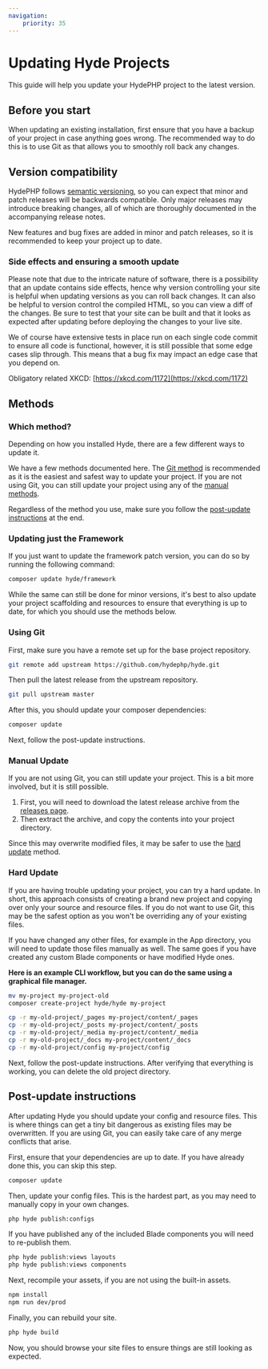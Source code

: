 ```yaml
---
navigation:
    priority: 35
---
```


# Updating Hyde Projects

This guide will help you update your HydePHP project to the latest version.


## Before you start

When updating an existing installation, first ensure that you have a backup of your project in case anything goes wrong.
The recommended way to do this is to use Git as that allows you to smoothly roll back any changes.


## Version compatibility

HydePHP follows [semantic versioning](https://semver.org/), so you can expect that minor and patch releases will be backwards compatible.
Only major releases may introduce breaking changes, all of which are thoroughly documented in the accompanying release notes.

New features and bug fixes are added in minor and patch releases, so it is recommended to keep your project up to date.

### Side effects and ensuring a smooth update

Please note that due to the intricate nature of software, there is a possibility that an update contains side effects,
hence why version controlling your site is helpful when updating versions as you can roll back changes. It can also
be helpful to version control the compiled HTML, so you can view a diff of the changes. Be sure to test that your site
can be built and that it looks as expected after updating before deploying the changes to your live site.

We of course have extensive tests in place run on each single code commit to ensure all code is functional, however,
it is still possible that some edge cases slip through. This means that a bug fix may impact an edge case that you depend on.

Obligatory related XKCD: [https://xkcd.com/1172](https://xkcd.com/1172)


## Methods

### Which method?

Depending on how you installed Hyde, there are a few different ways to update it.

We have a few methods documented here. The [Git method](#using-git) is recommended as it is the easiest and safest way to
update your project. If you are not using Git, you can still update your project using any of the [manual methods](#manual-update).

Regardless of the method you use, make sure you follow the [post-update instructions](#post-update-instructions) at the end.

### Updating just the Framework

If you just want to update the framework patch version, you can do so by running the following command:

```bash
composer update hyde/framework
```

While the same can still be done for minor versions, it's best to also update your project scaffolding and resources to
ensure that everything is up to date, for which you should use the methods below.

### Using Git

First, make sure you have a remote set up for the base project repository.

```bash
git remote add upstream https://github.com/hydephp/hyde.git
```

Then pull the latest release from the upstream repository.

```bash
git pull upstream master
```

After this, you should update your composer dependencies:

```bash
composer update
```

Next, follow the post-update instructions.

### Manual Update

If you are not using Git, you can still update your project. This is a bit more involved, but it is still possible.

1. First, you will need to download the latest release archive from the [releases page](https://github.com/hydephp/hyde/releases).
2. Then extract the archive, and copy the contents into your project directory.

Since this may overwrite modified files, it may be safer to use the [hard update](#hard-update) method.

### Hard Update

If you are having trouble updating your project, you can try a hard update. In short, this approach consists of creating
a brand new project and copying over only your source and resource files. If you do not want to use Git, this may be
the safest option as you won't be overriding any of your existing files.

If you have changed any other files, for example in the App directory, you will need to update those files manually as well.
The same goes if you have created any custom Blade components or have modified Hyde ones.

**Here is an example CLI workflow, but you can do the same using a graphical file manager.**

```bash
mv my-project my-project-old
composer create-project hyde/hyde my-project

cp -r my-old-project/_pages my-project/content/_pages
cp -r my-old-project/_posts my-project/content/_posts
cp -r my-old-project/_media my-project/content/_media
cp -r my-old-project/_docs my-project/content/_docs
cp -r my-old-project/config my-project/config
```

Next, follow the post-update instructions. After verifying that everything is working, you can delete the old project directory.


## Post-update instructions

After updating Hyde you should update your config and resource files. This is where things can get a tiny bit dangerous
as existing files may be overwritten. If you are using Git, you can easily take care of any merge conflicts that arise.

First, ensure that your dependencies are up to date. If you have already done this, you can skip this step.

```bash
composer update
```

Then, update your config files. This is the hardest part, as you may need to manually copy in your own changes.

```bash
php hyde publish:configs
```

If you have published any of the included Blade components you will need to re-publish them.

```bash
php hyde publish:views layouts
php hyde publish:views components
```

Next, recompile your assets, if you are not using the built-in assets.

```bash
npm install
npm run dev/prod
```

Finally, you can rebuild your site.

```bash
php hyde build
```

Now, you should browse your site files to ensure things are still looking as expected.
